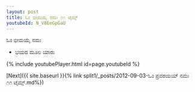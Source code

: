 ```yaml
---
layout: post
title: ಓಂ ಭೀಮಯೈ ನಮಃ ೧೧ ಟೈಮ್ಸ್
youtubeId: N_V8EeGpGaU
---
```

 
 
 ಓಂ ಭೀಮಯೈ ನಮಃ  
 
 -  ಭಯದ ಮೂಲ ಯಾರು 
 
  
 
  
 
 
 
 
 
 


{% include youtubePlayer.html id=page.youtubeId %}
 
[Next]({{ site.baseurl }}{% link  split1/_posts/2012-09-03-ಓಂ ಪ್ರವರಯಯ್ ನಮಃ ೧೧ ಟೈಮ್ಸ್.md%})
 
